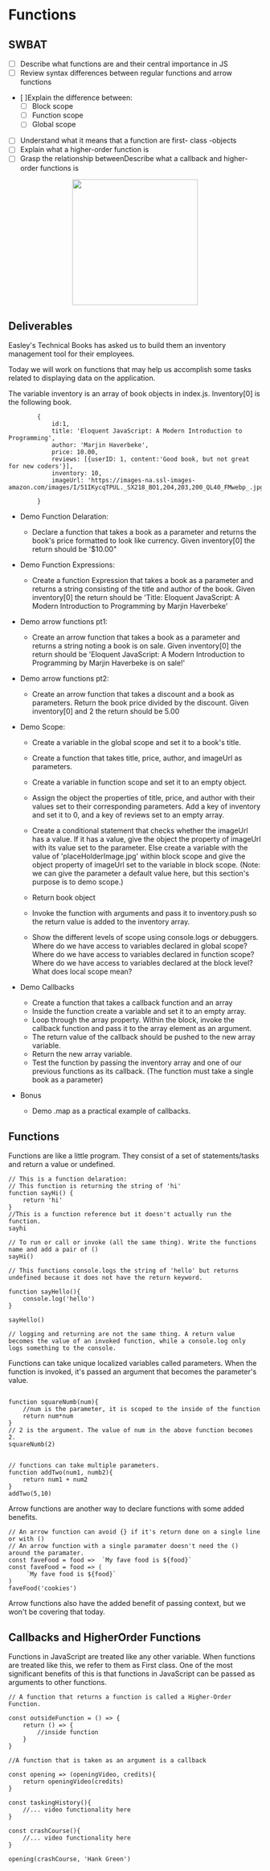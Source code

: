 # Functions
## SWBAT
- [ ] Describe what functions are and their central importance in JS
- [ ] Review syntax differences between regular functions and arrow functions
- [ ]Explain the difference between:
    - [ ] Block scope
    - [ ] Function scope
    - [ ] Global scope
- [ ] Understand what it means that a function are first- class -objects
- [ ] Explain what a higher-order function is
- [ ] Grasp the relationship betweenDescribe what a callback and higher-order functions is

<p align="center">
    <img src="../assets/functions.jpeg" width="250" height="250">
</p>


## Deliverables 

Easley's Technical Books has asked us to build them an inventory management tool for their employees. 

Today we will work on functions that may help us accomplish some tasks related to displaying data on the application. 


The variable inventory is an array of book objects in index.js. Inventory[0] is the following book.
```
        {
            id:1,
            title: 'Eloquent JavaScript: A Modern Introduction to Programming',
            author: 'Marjin Haverbeke',
            price: 10.00,
            reviews: [{userID: 1, content:'Good book, but not great for new coders'}],
            inventory: 10,
            imageUrl: 'https://images-na.ssl-images-amazon.com/images/I/51IKycqTPUL._SX218_BO1,204,203,200_QL40_FMwebp_.jpg',
            
        }
```

- Demo Function Delaration: 
    - Declare a function that takes a book as a parameter and returns the book's price formatted to look like currency. Given inventory[0] the return should be '$10.00"
    
- Demo Function Expressions: 
    - Create a function Expression that takes a book as a parameter and returns a string consisting of the title and author of the book. Given inventory[0] the return should be 'Title: Eloquent JavaScript: A Modern Introduction to Programming by Marjin Haverbeke'
- Demo arrow functions pt1: 
    - Create an arrow function that takes a book as a parameter and returns a string noting a book is on sale. Given inventory[0] the return should be 'Eloquent JavaScript: A Modern Introduction to Programming by Marjin Haverbeke is on sale!'
-  Demo arrow functions pt2: 
    - Create an arrow function that takes a discount and a book as parameters. Return the book price divided by the discount. Given inventory[0] and 2 the return should be 5.00
- Demo Scope: 
    - Create a variable in the global scope and set it to a book's title. 
    - Create a function that takes title, price, author, and imageUrl as parameters. 
    - Create a variable in function scope and set it to an empty object. 
    - Assign the object the properties of title, price, and author with their values set to their corresponding parameters. Add a key of inventory and set it to 0, and a key of reviews set to an empty array. 
    - Create a conditional statement that checks whether the imageUrl has a value. If it has a value, give the object the property of imageUrl with its value set to the parameter. Else create a variable with the value of 'placeHolderImage.jpg' within block scope and give the object property of imageUrl set to the variable in block scope. (Note: we can give the parameter a default value here, but this section's purpose is to demo scope.)

    - Return book object 
    - Invoke the function with arguments and pass it to inventory.push so the return value is added to the inventory array.
    - Show the different levels of scope using console.logs or debuggers. Where do we have access to variables declared in global scope? Where do we have access to variables declared in function scope? Where do we have access to variables declared at the block level? What does local scope mean?
- Demo Callbacks
    - Create a function that takes a callback function and an array
    - Inside the function create a variable and set it to an empty array.
    - Loop through the array property. Within the block, invoke the callback function and pass it to the array element as an argument.
    - The return value of the callback should be pushed to the new array variable.
    - Return the new array variable. 
    - Test the function by passing the inventory array and one of our previous functions as its callback. (The function must take a single book as a parameter)
- Bonus
    - Demo .map as a practical example of callbacks. 



## Functions
Functions are like a little program. They consist of a set of statements/tasks and return a value or undefined. 

```
// This is a function delaration: 
// This function is returning the string of 'hi'
function sayHi() {
    return 'hi'
}
//This is a function reference but it doesn't actually run the function. 
sayhi

// To run or call or invoke (all the same thing). Write the functions name and add a pair of ()
sayHi()

// This functions console.logs the string of 'hello' but returns undefined because it does not have the return keyword.

function sayHello(){
    console.log('hello')
}

sayHello()

// logging and returning are not the same thing. A return value becomes the value of an invoked function, while a console.log only logs something to the console. 

```

Functions can take unique localized variables called parameters. When the function is invoked, it's passed an argument that becomes the parameter's value.

```

function squareNumb(num){
    //num is the parameter, it is scoped to the inside of the function
    return num*num
}
// 2 is the argument. The value of num in the above function becomes 2.
squareNumb(2)


// functions can take multiple parameters.
function addTwo(num1, numb2){
    return num1 + num2
}
addTwo(5,10)

```

Arrow functions are another way to declare functions with some added benefits.

```
// An arrow function can avoid {} if it's return done on a single line or with () 
// An arrow function with a single paramater doesn't need the () around the paramater. 
const faveFood = food =>  `My fave food is ${food}`
const faveFood = food => (
     `My fave food is ${food}`
)
faveFood('cookies')

```

Arrow functions also have the added benefit of passing context, but we won't be covering that today. 

## Callbacks and HigherOrder Functions 

Functions in JavaScript are treated like any other variable. When functions are treated like this, we refer to them as First class. One of the most significant benefits of this is that functions in JavaScript can be passed as arguments to other functions.

```
// A function that returns a function is called a Higher-Order Function.

const outsideFunction = () => {
    return () => {
        //inside function
    }
}

//A function that is taken as an argument is a callback 

const opening => (openingVideo, credits){
    return openingVideo(credits)
}

const taskingHistory(){
    //... video functionality here
}

const crashCourse(){
    //... video functionality here
}

opening(crashCourse, 'Hank Green')

```

